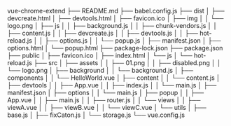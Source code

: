 vue-chrome-extend
├── README.md
├── babel.config.js
├── dist
│   ├── devcreate.html
│   ├── devtools.html
│   ├── favicon.ico
│   ├── img
│   │   └── logo.png
│   ├── js
│   │   ├── background.js
│   │   ├── chunk-vendors.js
│   │   ├── content.js
│   │   ├── devcreate.js
│   │   ├── devtools.js
│   │   ├── hot-reload.js
│   │   ├── options.js
│   │   └── popup.js
│   ├── manifest.json
│   ├── options.html
│   └── popup.html
├── package-lock.json
├── package.json
├── public
│   ├── favicon.ico
│   ├── index.html
│   └── js
│       └── hot-reload.js
├── src
│   ├── assets
│   │   ├── 01.png
│   │   ├── disabled.png
│   │   └── logo.png
│   ├── background
│   │   └── background.js
│   ├── components
│   │   └── HelloWorld.vue
│   ├── content
│   │   └── content.js
│   ├── devtools
│   │   ├── App.vue
│   │   ├── index.js
│   │   └── main.js
│   ├── manifest.json
│   ├── options
│   │   └── main.js
│   ├── popup
│   │   ├── App.vue
│   │   ├── main.js
│   │   ├── router.js
│   │   └── views
│   │       ├── viewA.vue
│   │       ├── viewB.vue
│   │       └── viewC.vue
│   └── utils
│       ├── base.js
│       ├── fixCaton.js
│       └── storage.js
└── vue.config.js
